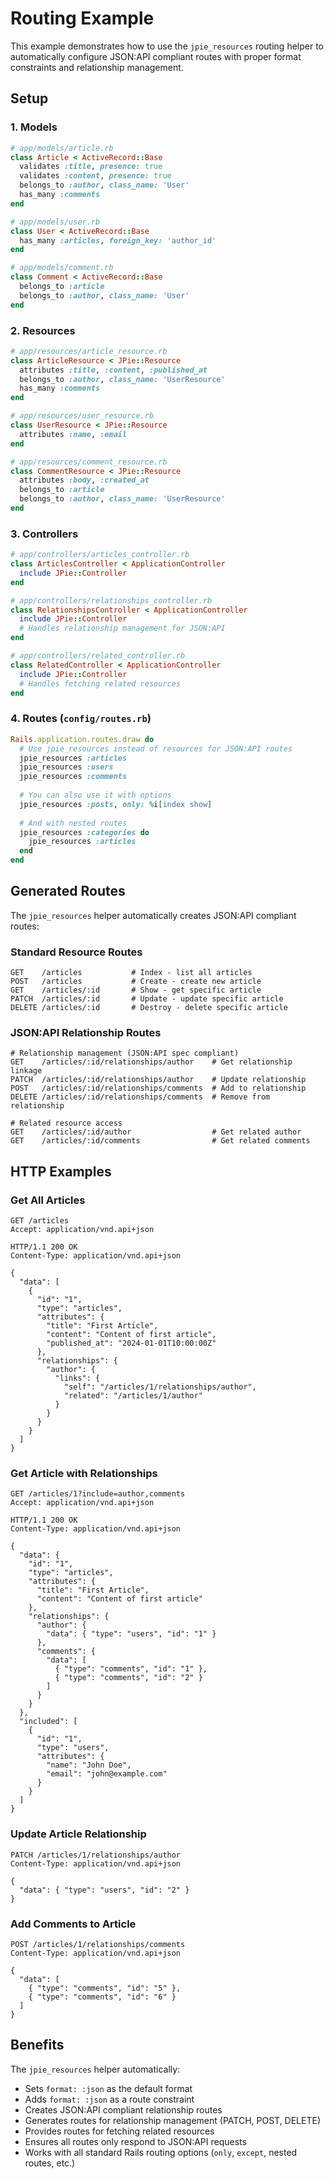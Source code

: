 # Routing Example

This example demonstrates how to use the `jpie_resources` routing helper to automatically configure JSON:API compliant routes with proper format constraints and relationship management.

## Setup

### 1. Models
```ruby
# app/models/article.rb
class Article < ActiveRecord::Base
  validates :title, presence: true
  validates :content, presence: true
  belongs_to :author, class_name: 'User'
  has_many :comments
end

# app/models/user.rb  
class User < ActiveRecord::Base
  has_many :articles, foreign_key: 'author_id'
end

# app/models/comment.rb
class Comment < ActiveRecord::Base
  belongs_to :article
  belongs_to :author, class_name: 'User'
end
```

### 2. Resources
```ruby
# app/resources/article_resource.rb
class ArticleResource < JPie::Resource
  attributes :title, :content, :published_at
  belongs_to :author, class_name: 'UserResource'
  has_many :comments
end

# app/resources/user_resource.rb
class UserResource < JPie::Resource
  attributes :name, :email
end

# app/resources/comment_resource.rb
class CommentResource < JPie::Resource
  attributes :body, :created_at
  belongs_to :article
  belongs_to :author, class_name: 'UserResource'
end
```

### 3. Controllers
```ruby
# app/controllers/articles_controller.rb
class ArticlesController < ApplicationController
  include JPie::Controller
end

# app/controllers/relationships_controller.rb
class RelationshipsController < ApplicationController
  include JPie::Controller
  # Handles relationship management for JSON:API
end

# app/controllers/related_controller.rb
class RelatedController < ApplicationController
  include JPie::Controller
  # Handles fetching related resources
end
```

### 4. Routes (`config/routes.rb`)
```ruby
Rails.application.routes.draw do
  # Use jpie_resources instead of resources for JSON:API routes
  jpie_resources :articles
  jpie_resources :users
  jpie_resources :comments
  
  # You can also use it with options
  jpie_resources :posts, only: %i[index show]
  
  # And with nested routes
  jpie_resources :categories do
    jpie_resources :articles
  end
end
```

## Generated Routes

The `jpie_resources` helper automatically creates JSON:API compliant routes:

### Standard Resource Routes
```http
GET    /articles           # Index - list all articles
POST   /articles           # Create - create new article  
GET    /articles/:id       # Show - get specific article
PATCH  /articles/:id       # Update - update specific article
DELETE /articles/:id       # Destroy - delete specific article
```

### JSON:API Relationship Routes
```http
# Relationship management (JSON:API spec compliant)
GET    /articles/:id/relationships/author    # Get relationship linkage
PATCH  /articles/:id/relationships/author    # Update relationship
POST   /articles/:id/relationships/comments  # Add to relationship
DELETE /articles/:id/relationships/comments  # Remove from relationship

# Related resource access
GET    /articles/:id/author                  # Get related author
GET    /articles/:id/comments                # Get related comments
```

## HTTP Examples

### Get All Articles
```http
GET /articles
Accept: application/vnd.api+json

HTTP/1.1 200 OK
Content-Type: application/vnd.api+json

{
  "data": [
    {
      "id": "1",
      "type": "articles",
      "attributes": {
        "title": "First Article",
        "content": "Content of first article",
        "published_at": "2024-01-01T10:00:00Z"
      },
      "relationships": {
        "author": {
          "links": {
            "self": "/articles/1/relationships/author",
            "related": "/articles/1/author"
          }
        }
      }
    }
  ]
}
```

### Get Article with Relationships
```http
GET /articles/1?include=author,comments
Accept: application/vnd.api+json

HTTP/1.1 200 OK
Content-Type: application/vnd.api+json

{
  "data": {
    "id": "1",
    "type": "articles",
    "attributes": {
      "title": "First Article",
      "content": "Content of first article"
    },
    "relationships": {
      "author": {
        "data": { "type": "users", "id": "1" }
      },
      "comments": {
        "data": [
          { "type": "comments", "id": "1" },
          { "type": "comments", "id": "2" }
        ]
      }
    }
  },
  "included": [
    {
      "id": "1",
      "type": "users",
      "attributes": {
        "name": "John Doe",
        "email": "john@example.com"
      }
    }
  ]
}
```

### Update Article Relationship
```http
PATCH /articles/1/relationships/author
Content-Type: application/vnd.api+json

{
  "data": { "type": "users", "id": "2" }
}
```

### Add Comments to Article
```http
POST /articles/1/relationships/comments
Content-Type: application/vnd.api+json

{
  "data": [
    { "type": "comments", "id": "5" },
    { "type": "comments", "id": "6" }
  ]
}
```

## Benefits

The `jpie_resources` helper automatically:
- Sets `format: :json` as the default format
- Adds `format: :json` as a route constraint
- Creates JSON:API compliant relationship routes
- Generates routes for relationship management (PATCH, POST, DELETE)
- Provides routes for fetching related resources
- Ensures all routes only respond to JSON:API requests
- Works with all standard Rails routing options (`only`, `except`, nested routes, etc.) 